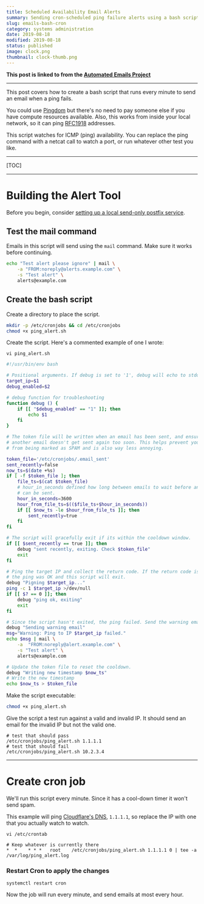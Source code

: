 ```yaml
---
title: Scheduled Availability Email Alerts
summary: Sending cron-scheduled ping failure alerts using a bash script
slug: emails-bash-cron
category: systems administration
date: 2019-08-18
modified: 2019-08-18
status: published
image: clock.png
thumbnail: clock-thumb.png
---
```



**This post is linked to from the [Automated Emails Project](/project-email.html)**

---


This post covers how to create a bash script that runs every minute to send an
email when a ping fails.

You could use [Pingdom](https://www.pingdom.com/) but there's no need to pay
someone else if you have compute resources available. Also, this works from
inside your local network, so it can ping [RFC1918](https://tools.ietf.org/html/rfc1918)
addresses.

This script watches for ICMP (ping) availability.
You can replace the ping command with a netcat call to watch a port, or run
whatever other test you like.


---

[TOC]

---


# Building the Alert Tool

Before you begin, consider [setting up a local send-only postfix service](/emails-postfix-ubuntu).


## Test the mail command

Emails in this script will send using the `mail` command. Make sure it works
before continuing.


```bash
echo "Test alert please ignore" | mail \
    -a "FROM:noreply@alerts.example.com" \
    -s "Test alert" \
    alerts@example.com
```


## Create the bash script

Create a directory to place the script.

```bash
mkdir -p /etc/cronjobs && cd /etc/cronjobs
chmod +x ping_alert.sh
```

Create the script. Here's a commented example of one I wrote:

`vi ping_alert.sh`
```bash
#!/usr/bin/env bash

# Positional arguments. If debug is set to '1', debug will echo to stdout
target_ip=$1
debug_enabled=$2

# debug function for troubleshooting
function debug () {
    if [[ "$debug_enabled" == "1" ]]; then
        echo $1
    fi
}

# The token file will be written when an email has been sent, and ensure that
# another email doesn't get sent again too soon. This helps prevent your emails
# from being marked as SPAM and is also way less annoying.

token_file='/etc/cronjobs/.email_sent'
sent_recently=false
now_ts=$(date +%s)
if [ -f $token_file ]; then
    file_ts=$(cat $token_file)
    # hour_in_seconds defined how long between emails to wait before another
    # can be sent.
    hour_in_seconds=3600
    hour_from_file_ts=$(($file_ts+$hour_in_seconds))
    if [[ $now_ts -le $hour_from_file_ts ]]; then
        sent_recently=true
    fi
fi

# The script will gracefully exit if its within the cooldown window.
if [[ $sent_recently == true ]]; then
    debug "sent recently, exiting. Check $token_file"
    exit
fi

# Ping the target IP and collect the return code. If the return code is 0 then
# the ping was OK and this script will exit.
debug "Pigning $target_ip..."
ping -c 1 $target_ip >/dev/null
if [[ $? == 0 ]]; then
    debug "ping ok, exiting"
    exit
fi

# Since the script hasn't exited, the ping failed. Send the warning email.
debug "Sending warning email"
msg="Warning: Ping to IP $target_ip failed."
echo $msg | mail \
    -a  "FROM:noreply@alert.example.com" \
    -s "Test alert" \
    alerts@example.com

# Update the token file to reset the cooldown.
debug "Writing new timestamp $now_ts"
# Write the new timestamp
echo $now_ts > $token_file
```

Make the script executable:

```bash
chmod +x ping_alert.sh
```

Give the script a test run against a valid and invalid IP. It should send an
email for the invalid IP but not the valid one.

```
# test that should pass
/etc/cronjobs/ping_alert.sh 1.1.1.1
# test that should fail
/etc/cronjobs/ping_alert.sh 10.2.3.4
```


---


# Create cron job

We'll run this script every minute. Since it has a cool-down timer it won't
send spam.

This example will ping [Cloudflare's DNS](https://new.blog.cloudflare.com/announcing-1111/),
`1.1.1.1`, so replace the IP with one that you actually watch to watch.

`vi /etc/crontab`
```
# Keep whatever is currently there
*  *    * * *   root    /etc/cronjobs/ping_alert.sh 1.1.1.1 0 | tee -a /var/log/ping_alert.log
```

### Restart Cron to apply the changes
```
systemctl restart cron
```

Now the job will run every minute, and send emails at most every hour.
